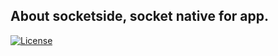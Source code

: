 ## About socketside, socket native for app.

[![License](https://img.shields.io/badge/license-Apache%202-4EB1BA.svg)](https://www.apache.org/licenses/LICENSE-2.0.html)
